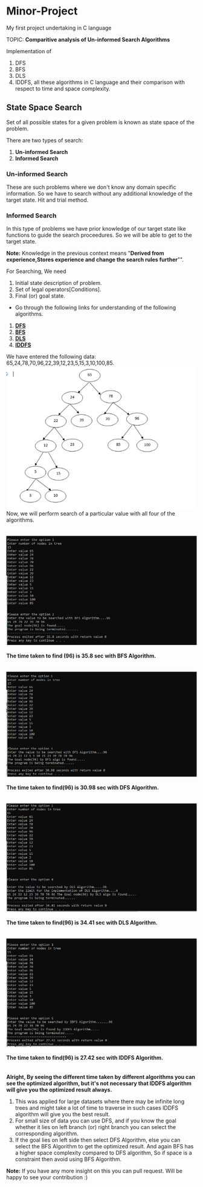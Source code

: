 # Minor-Project
My first project undertaking in C language

TOPIC: **Comparitive analysis of Un-informed Search Algorithms**


Implementation of 
1. DFS
2. BFS
3. DLS
4. IDDFS,
all these algorithms in C language and their comparison with respect to time and space complexity.

## State Space Search
Set of all possible states for a given problem is known as state space of the problem.

There are two types of search:
1. **Un-informed Search**
2. **Informed Search**

### Un-informed Search
These are such problems where we don't know any domain specific information. So we have to search without any additional knowledge of the target state. Hit and trial method.

### Informed Search
In this type of problems we have prior knowledge of our target state like functions to guide the search proceedures. So we will be able to get to the target state.

**Note:** Knowledge in the previous context means "**Derived from experience,Stores experience and change the search rules further**"".

For Searching, We need
1. Initial state description of problem.
2. Set of legal operators[Conditions].
3. Final (or) goal state.

* Go through the following links for understanding of the following algorithms.

1. [**DFS**](https://www.javatpoint.com/depth-first-search-algorithm)<br>
2. [**BFS**](https://www.javatpoint.com/breadth-first-search-algorithm)<br>
3. [**DLS**](https://www.javatpoint.com/ai-uninformed-search-algorithms)<br>
4. [**IDDFS**](http://theoryofprogramming.com/2018/01/14/iterative-deepening-depth-first-search-iddfs/)<br>

We have entered the following data: 65,24,78,70,96,22,39,12,23,5,15,3,10,100,85.
<br>
![image](https://github.com/siddarthjha/Minor-Project/blob/master/Image/data1.PNG)<br>
Now, we will perform search of a particular value with all four of the algorithms.
<br><br><br>
![BFS](https://github.com/siddarthjha/Minor-Project/blob/master/Image/ot1.PNG)<br><br>
**The time taken to find (96) is 35.8 sec with BFS Algorithm.<br><br><br>**
![DFS](https://github.com/siddarthjha/Minor-Project/blob/master/Image/ot2.PNG)<br><br>
**The time taken to find(96) is 30.98 sec with DFS Algorithm.<br><br><br>**
![DLS](https://github.com/siddarthjha/Minor-Project/blob/master/Image/ot1.3.PNG)<br><br>
**The time taken to find(96) is 34.41 sec with DLS Algorithm.<br><br><br>**
![DFS](https://github.com/siddarthjha/Minor-Project/blob/master/Image/ot1.4.PNG)<br><br>
**The time taken to find(96) is 27.42 sec with IDDFS Algorithm.<br><br><br>**
**Alright, By seeing the different time taken by different algorithms you can see the optimized algorithm, but it's not necessary that IDDFS algorithm will give you the optimized result always.**<br>
1. This was applied for large datasets where there may be infinite long trees and might take a lot of time to traverse in such cases IDDFS algorithm will give you the best result.<br>
2. For small size of data you can use DFS, and if you know the goal whether it lies on left branch (or) right branch you can select the corresponding algorithm.<br>
3. If the goal lies on left side then select DFS Algorithm, else you can select the BFS Algorithm to get the optimized result. And again BFS has a higher space complexity compared to DFS algorithm, So if space is a constraint then avoid using BFS Algorithm.<br>

**Note:** If you have any more insight on this you can pull request. Will be happy to see your contribution :)



